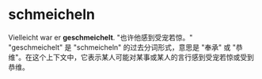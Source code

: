 # schmeicheln
Vielleicht war er **geschmeichelt**.
"也许他感到受宠若惊。"  
"geschmeichelt" 是 "schmeicheln" 的过去分词形式，意思是 "奉承" 或 "恭维"。在这个上下文中，它表示某人可能对某事或某人的言行感到受宠若惊或受到恭维。